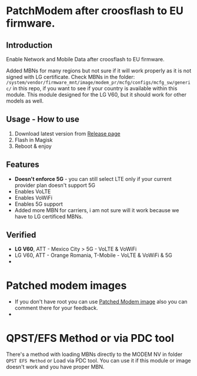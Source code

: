 # PatchModem after croosflash to EU firmware.

## Introduction
Enable Network and Mobile Data after croosflash to EU firmware.

Added MBNs for many regions but not sure if it will work properly as it is not signed with LG certificate.
Check MBNs in the folder: `/system/vendor/firmware_mnt/image/modem_pr/mcfg/configs/mcfg_sw/generic/` in this repo, if you want to see if your country is available within this module.
This module designed for the LG V60, but it should work for other models as well.


## Usage - How to use
1. Download latest version from [Release page](https://github.com/Jigsaw5063/PatchModem/releases)
2. Flash in Magisk
3. Reboot & enjoy 

## Features
- **Doesn't enforce 5G** - you can still select LTE only if your current provider plan doesn't support 5G
- Enables VoLTE
- Enables VoWiFi
- Enables 5G support
- Added more MBN for carriers, i am not sure will it work because we have to LG certificed MBNs.

## Verified
- **LG V60**, ATT - Mexico City > 5G - VoLTE & VoWiFi
- LG V60, ATT - Orange Romania, T-Mobile - VoLTE & VoWiFi & 5G
- 

# Patched modem images
- If you don't have root you can use [Patched Modem image](https://forum.xda-developers.com/t/modem-patched-or-pdc-tool-fixed-lte-mobile-data.4537979/) also you can comment there for your feedback.
- 

# QPST/EFS Method or via PDC tool
There's a  method with loading MBNs directly to the MODEM NV in folder `QPST EFS Method` or Load via PDC tool.
You can use it if this module or image doesn't work and you have proper MBN.
